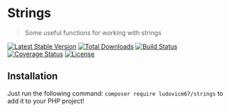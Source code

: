 Strings
=======

> Some useful functions for working with strings

[![Latest Stable Version](https://poser.pugx.org/ludovicm67/strings/v/stable)](https://packagist.org/packages/ludovicm67/strings)
[![Total Downloads](https://poser.pugx.org/ludovicm67/strings/downloads)](https://packagist.org/packages/ludovicm67/strings)
[![Build Status](https://travis-ci.org/ludovicm67/php-strings.svg?branch=master)](https://travis-ci.org/ludovicm67/php-strings)
[![Coverage Status](https://coveralls.io/repos/github/ludovicm67/php-strings/badge.svg?branch=master)](https://coveralls.io/github/ludovicm67/php-strings?branch=master)
[![License](https://poser.pugx.org/ludovicm67/strings/license)](https://packagist.org/packages/ludovicm67/strings)

## Installation

Just run the following command: `composer require ludovicm67/strings`
to add it to your PHP project!
